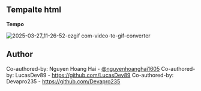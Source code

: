 ## Tempalte html
**Tempo**

![2025-03-27_11-26-52-ezgif com-video-to-gif-converter](https://github.com/user-attachments/assets/c1c72d68-90f3-4a2a-a733-a710777d8d51)

## Author
Co-authored-by: Nguyen Hoang Hai - [@nguyenhoanghai1605](https://github.com/nguyenhoanghai1605)
Co-authored-by: LucasDev89 - https://github.com/LucasDev89 
Co-authored-by: Devapro235 - https://github.com/Devapro235
